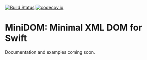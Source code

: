 [![Build Status](https://api.travis-ci.org/MiniDOM/MiniDOM.svg?branch=master)](https://travis-ci.org/MiniDOM/MiniDOM) [![codecov.io](https://codecov.io/gh/MiniDOM/MiniDOM/branch/master/graphs/badge.svg)](https://codecov.io/gh/MiniDOM/MiniDOM/branch/master)

# MiniDOM: Minimal XML DOM for Swift

Documentation and examples coming soon.
